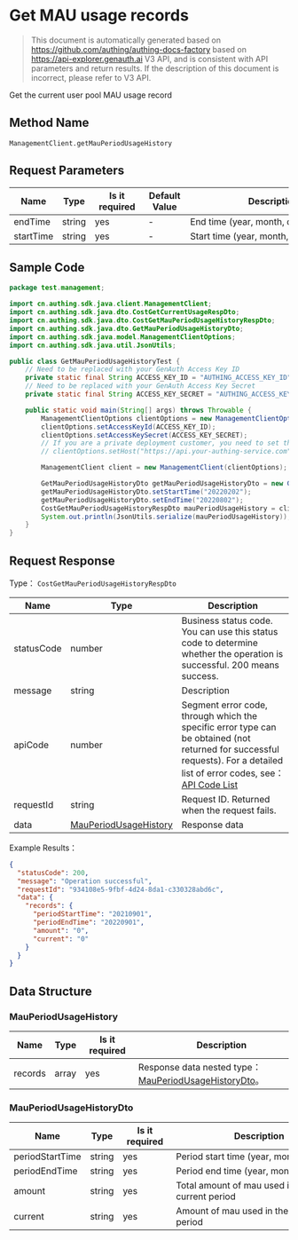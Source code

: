 # Get MAU usage records

<!--
Warning ⚠️:
Do not modify this document directly,
https://github.com/Authing/authing-docs-factory
Use this project to generate
-->

<LastUpdated />

> This document is automatically generated based on https://github.com/authing/authing-docs-factory based on https://api-explorer.genauth.ai V3 API, and is consistent with API parameters and return results. If the description of this document is incorrect, please refer to V3 API.

Get the current user pool MAU usage record

## Method Name

`ManagementClient.getMauPeriodUsageHistory`

## Request Parameters

| Name      | Type   | <div style="width:80px">Is it required</div> | <div style="width:60px">Default Value</div> | <div style="width:300px">Description</div> | <div style="width:200px">Example Value</div> |
| --------- | ------ | -------------------------------------------- | ------------------------------------------- | ------------------------------------------ | -------------------------------------------- |
| endTime   | string | yes                                          | -                                           | End time (year, month, day)                | `20220802`                                   |
| startTime | string | yes                                          | -                                           | Start time (year, month, day)              | `20220202`                                   |

## Sample Code

```java
package test.management;

import cn.authing.sdk.java.client.ManagementClient;
import cn.authing.sdk.java.dto.CostGetCurrentUsageRespDto;
import cn.authing.sdk.java.dto.CostGetMauPeriodUsageHistoryRespDto;
import cn.authing.sdk.java.dto.GetMauPeriodUsageHistoryDto;
import cn.authing.sdk.java.model.ManagementClientOptions;
import cn.authing.sdk.java.util.JsonUtils;

public class GetMauPeriodUsageHistoryTest {
    // Need to be replaced with your GenAuth Access Key ID
    private static final String ACCESS_KEY_ID = "AUTHING_ACCESS_KEY_ID";
    // Need to be replaced with your GenAuth Access Key Secret
    private static final String ACCESS_KEY_SECRET = "AUTHING_ACCESS_KEY_SECRET";

    public static void main(String[] args) throws Throwable {
        ManagementClientOptions clientOptions = new ManagementClientOptions();
        clientOptions.setAccessKeyId(ACCESS_KEY_ID);
        clientOptions.setAccessKeySecret(ACCESS_KEY_SECRET);
        // If you are a private deployment customer, you need to set the GenAuth service domain name
        // clientOptions.setHost("https://api.your-authing-service.com");

        ManagementClient client = new ManagementClient(clientOptions);

        GetMauPeriodUsageHistoryDto getMauPeriodUsageHistoryDto = new GetMauPeriodUsageHistoryDto();
        getMauPeriodUsageHistoryDto.setStartTime("20220202");
        getMauPeriodUsageHistoryDto.setEndTime("20220802");
        CostGetMauPeriodUsageHistoryRespDto mauPeriodUsageHistory = client.getMauPeriodUsageHistory(getMauPeriodUsageHistoryDto);
        System.out.println(JsonUtils.serialize(mauPeriodUsageHistory));
    }
}

```

## Request Response

Type： `CostGetMauPeriodUsageHistoryRespDto`

| Name       | Type                                                       | Description                                                                                                                                                                                                                                                                                                                                       |
| ---------- | ---------------------------------------------------------- | ------------------------------------------------------------------------------------------------------------------------------------------------------------------------------------------------------------------------------------------------------------------------------------------------------------------------------------------------- |
| statusCode | number                                                     | Business status code. You can use this status code to determine whether the operation is successful. 200 means success.                                                                                                                                                                                                                           |
| message    | string                                                     | Description                                                                                                                                                                                                                                                                                                                                       |
| apiCode    | number                                                     | Segment error code, through which the specific error type can be obtained (not returned for successful requests). For a detailed list of error codes, see：[API Code List](https://api-explorer.genauth.ai/?tag=group/%E5%BC%80%E5%8F%91%E5%87%86%E5%A4%87#tag/%E5%BC%80%E5%8F%91%E5%87%86%E5%A4%87/%E9%94%99%E8%AF%AF%E5%A4%84%E7%90%86/apiCode) |
| requestId  | string                                                     | Request ID. Returned when the request fails.                                                                                                                                                                                                                                                                                                      |
| data       | <a href="#MauPeriodUsageHistory">MauPeriodUsageHistory</a> | Response data                                                                                                                                                                                                                                                                                                                                     |

Example Results：

```json
{
  "statusCode": 200,
  "message": "Operation successful",
  "requestId": "934108e5-9fbf-4d24-8da1-c330328abd6c",
  "data": {
    "records": {
      "periodStartTime": "20210901",
      "periodEndTime": "20220901",
      "amount": "0",
      "current": "0"
    }
  }
}
```

## Data Structure

### <a id="MauPeriodUsageHistory"></a> MauPeriodUsageHistory

| Name    | Type  | <div style="width:80px">Is it required</div> | <div style="width:300px">Description</div>                                                    | <div style="width:200px">Example Value</div> |
| ------- | ----- | -------------------------------------------- | --------------------------------------------------------------------------------------------- | -------------------------------------------- |
| records | array | yes                                          | Response data nested type：<a href="#MauPeriodUsageHistoryDto">MauPeriodUsageHistoryDto</a>。 |                                              |

### <a id="MauPeriodUsageHistoryDto"></a> MauPeriodUsageHistoryDto

| Name            | Type   | <div style="width:80px">Is it required</div> | <div style="width:300px">Description</div>     | <div style="width:200px">Example Value</div> |
| --------------- | ------ | -------------------------------------------- | ---------------------------------------------- | -------------------------------------------- |
| periodStartTime | string | yes                                          | Period start time (year, month, day)           | `20210901`                                   |
| periodEndTime   | string | yes                                          | Period end time (year, month, day)             | `20220901`                                   |
| amount          | string | yes                                          | Total amount of mau used in the current period | `0`                                          |
| current         | string | yes                                          | Amount of mau used in the current period       | `0`                                          |
